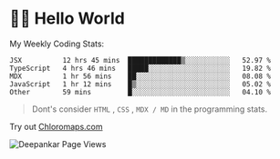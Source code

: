 # 👋🏽 Hello World 

<!--![Deepankar's github stats](https://github-readme-stats.vercel.app/api?username=Deep-Codes&count_private=true&show_icons=true&theme=radical)-->
My Weekly Coding Stats:

<!--START_SECTION:waka-->
```text
JSX          12 hrs 45 mins  █████████████▒░░░░░░░░░░░   52.97 % 
TypeScript   4 hrs 46 mins   █████░░░░░░░░░░░░░░░░░░░░   19.82 % 
MDX          1 hr 56 mins    ██░░░░░░░░░░░░░░░░░░░░░░░   08.08 % 
JavaScript   1 hr 12 mins    █▒░░░░░░░░░░░░░░░░░░░░░░░   05.02 % 
Other        59 mins         █░░░░░░░░░░░░░░░░░░░░░░░░   04.10 % 
```
<!--END_SECTION:waka-->

> Dont's consider `HTML` , `CSS` , `MDX / MD` in the programming stats.

Try out [Chloromaps.com](https://www.chloromaps.com/)

<p align="left"> <img src="https://komarev.com/ghpvc/?username=Deep-Codes&label=Views&color=blue&style=plastic" alt="Deepankar Page Views" /> </p>
